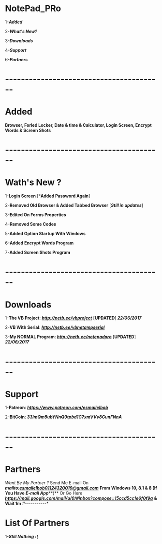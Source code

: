 # NotePad_PRo

1-***Added***

2-***What's New?***

3-***Downloads***

4-***Support***

6-***Partners***
# ----------------------------------------
# Added 

**Browser, Forled Locker, Date & time & Calculator, Login Screen, Encrypt Words & Screen Shots**
# ----------------------------------------
# Wath's New ?

1-**Login Screen** [***Added Password Again**] 

2-**Removed Old Browser & Added Tabbed Browser** [***Still in updates***]

3-**Edited On Forms Properties**

4-**Removed Some Codes**

5-**Added Option Startup With Windows**

6-**Added Encrypt Words Program**

7-**Added Screen Shots Program**
# ----------------------------------------
# Downloads

1-**The VB Project**: ***http://netb.ee/vbproject*** [**UPDATED**] ***22/06/2017***

2-**VB With Serial**:  ***http://netb.ee/vbnetampserial***

3-**My NORMAL Program**:  ***http://netb.ee/notepadpro*** [**UPDATED**] ***22/06/2017***
# ----------------------------------------
# Support

1-**Patreon**: ***https://www.patreon.com/esmailelbob***

2-**BitCoin**: ***33imQm5ubYNnQ9tpbd1C7xmVVv8GunFNnA***
# ----------------------------------------
# Partners

*Want Be My Partner ?*
Send Me E-mail On ***mailto:esmailelbob01124320019@gmail.com*** **From Windows 10, 8.1 & 8 (If You Have** ***E-mail App*****)**
Or Go Here ***https://mail.google.com/mail/u/0/#inbox?compose=15ccd5cc1e6f0f9a*** **& Wait 1m**
#-*-*-*-*-*-*-*-*-*-*-*
# List Of Partners

1-***Still Nothing :(***
